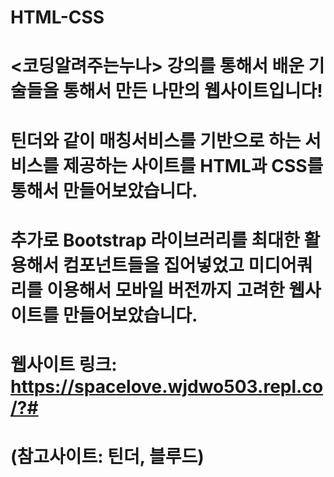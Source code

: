 # HTML-CSS
# <코딩알려주는누나> 강의를 통해서 배운 기술들을 통해서 만든 나만의 웹사이트입니다!
# 틴더와 같이 매칭서비스를 기반으로 하는 서비스를 제공하는 사이트를 HTML과 CSS를 통해서 만들어보았습니다. 
# 추가로 Bootstrap 라이브러리를 최대한 활용해서 컴포넌트들을 집어넣었고 미디어쿼리를 이용해서 모바일 버전까지 고려한 웹사이트를 만들어보았습니다.
# 웹사이트 링크: https://spacelove.wjdwo503.repl.co/?#
# (참고사이트: 틴더, 블루드) 
